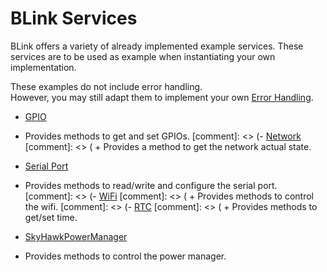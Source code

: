 BLink Services
==============

BLink offers a variety of already implemented example services.
These services are to be used as example when instantiating your own implementation.

These examples do not include error handling. <br>
However, you may still adapt them to implement your own [Error Handling](errorHandling.md).<br>


- [GPIO](gPIOService.md)
 + Provides methods to get and set GPIOs.
[comment]: <> (- [Network](networkService.md)
[comment]: <> ( + Provides a method to get the network actual state.
- [Serial Port](serialPortService.md)
 + Provides methods to read/write and configure the serial port.
[comment]: <> (- [WiFi](wiFiService.md)
[comment]: <> ( + Provides methods to control the wifi.
[comment]: <> (- [RTC](rTCService.md)
[comment]: <> ( + Provides methods to get/set time.
- [SkyHawkPowerManager](skyHawkPmgrService.md)
 + Provides methods to control the power manager.
